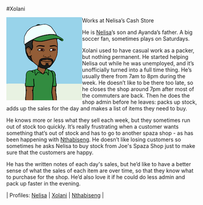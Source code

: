 #Xolani 

<img align="left" padding=10px src="./images/PersonaXolani.png">
Works at Nelisa’s Cash Store

He is [Nelisa](/Persona_Nelisa.md)’s son and Ayanda’s father. A big soccer fan, sometimes plays on Saturdays.

Xolani used to have casual work as a packer, but nothing permanent. He started helping Nelisa out while he was unemployed, and it’s unofficially turned into a full time thing.
He’s usually there from 7am to 8pm during the week. He doesn’t like to be there too late, so he closes the shop around 7pm after most of the commuters are back. Then he does the shop admin before he leaves: packs up stock, adds up the sales for the day and makes a list of items they need to buy.

He knows more or less what they sell each week, but they sometimes run out of stock too quickly. It’s really frustrating when a customer wants something that’s out of stock and has to go to another spaza shop - as has been happening with [Nthabiseng](/Persona_Nthabiseng.md). He doesn’t like losing customers so sometimes he asks Nelisa to buy stock from Joe's Spaza Shop just to make sure that the customers are happy.

He has the written notes of each day's sales, but he’d like to have a better sense of what the sales of each item are over time, so that they know what to purchase for the shop. He’d also love it if he could do less admin and pack up faster in the evening.

| Profiles:  [Nelisa](/Persona_Nelisa.md) | [Xolani](/Persona_Xolani.md) | [Nthabiseng](/Persona_Nthabiseng.md) |
